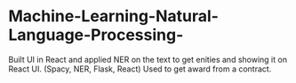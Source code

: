# Machine-Learning-Natural-Language-Processing-
Built UI in React and applied NER on the text to get enities and showing it on React UI. (Spacy, NER, Flask, React)
Used to get award from a contract.

